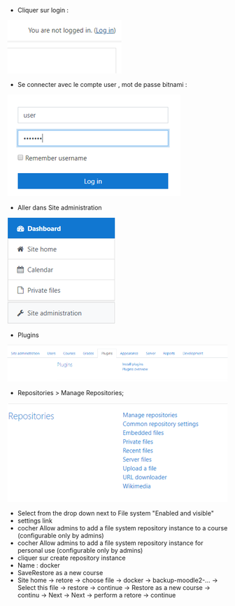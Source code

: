 
- Cliquer sur login :


![login](./images/moodle1.png)

- Se connecter avec le compte user , mot de passe bitnami :

![user](./images/moodle2.png)

- Aller dans Site administration 

![admin](./images/moodle3.png)

- Plugins 

![site_admin](./images/moodle4.png)

- Repositories > Manage Repositories;

![plugin](./images/moodle5.png)

- Select from the drop down next to File system "Enabled and visible"
- settings link
- cocher Allow admins to add a file system repository instance to a course (configurable only by admins)
- cocher Allow admins to add a file system repository instance for personal use (configurable only by admins)
- cliquer sur create repository instance
- Name : docker
- SaveRestore as a new course
- Site home -> retore -> choose file -> docker -> backup-moodle2-... -> Select this file -> restore -> continue -> Restore as a new course -> continu -> Next -> Next -> perform a retore -> continue
